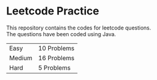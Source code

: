 # Leetcode Practice
This repository contains the codes for leetcode questions. <br>
The questions have been coded using Java. <br>
<table><tr><td>Easy</td><td>10 Problems</td></tr><tr><td>Medium</td><td>16 Problems</td></tr><tr><td>Hard</td><td>5 Problems</td></tr></table>
